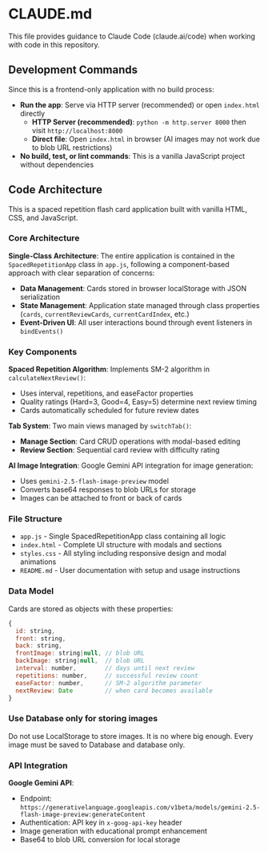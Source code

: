 # CLAUDE.md

This file provides guidance to Claude Code (claude.ai/code) when working with code in this repository.

## Development Commands

Since this is a frontend-only application with no build process:

- **Run the app**: Serve via HTTP server (recommended) or open `index.html` directly
  - **HTTP Server (recommended)**: `python -m http.server 8000` then visit `http://localhost:8000`
  - **Direct file**: Open `index.html` in browser (AI images may not work due to blob URL restrictions)
- **No build, test, or lint commands**: This is a vanilla JavaScript project without dependencies

## Code Architecture

This is a spaced repetition flash card application built with vanilla HTML, CSS, and JavaScript.

### Core Architecture

**Single-Class Architecture**: The entire application is contained in the `SpacedRepetitionApp` class in `app.js`, following a component-based approach with clear separation of concerns:

- **Data Management**: Cards stored in browser localStorage with JSON serialization
- **State Management**: Application state managed through class properties (`cards`, `currentReviewCards`, `currentCardIndex`, etc.)
- **Event-Driven UI**: All user interactions bound through event listeners in `bindEvents()`

### Key Components

**Spaced Repetition Algorithm**: Implements SM-2 algorithm in `calculateNextReview()`:
- Uses interval, repetitions, and easeFactor properties
- Quality ratings (Hard=3, Good=4, Easy=5) determine next review timing
- Cards automatically scheduled for future review dates

**Tab System**: Two main views managed by `switchTab()`:
- **Manage Section**: Card CRUD operations with modal-based editing
- **Review Section**: Sequential card review with difficulty rating

**AI Image Integration**: Google Gemini API integration for image generation:
- Uses `gemini-2.5-flash-image-preview` model
- Converts base64 responses to blob URLs for storage
- Images can be attached to front or back of cards

### File Structure

- `app.js` - Single SpacedRepetitionApp class containing all logic
- `index.html` - Complete UI structure with modals and sections
- `styles.css` - All styling including responsive design and modal animations
- `README.md` - User documentation with setup and usage instructions

### Data Model

Cards are stored as objects with these properties:
```javascript
{
  id: string,
  front: string,
  back: string,
  frontImage: string|null, // blob URL
  backImage: string|null,  // blob URL
  interval: number,        // days until next review
  repetitions: number,     // successful review count
  easeFactor: number,      // SM-2 algorithm parameter
  nextReview: Date         // when card becomes available
}
```

### Use Database only for storing images
Do not use LocalStorage to store images. It is no where big enough. Every image must be saved to Database and database only.

### API Integration

**Google Gemini API**: 
- Endpoint: `https://generativelanguage.googleapis.com/v1beta/models/gemini-2.5-flash-image-preview:generateContent`
- Authentication: API key in `x-goog-api-key` header
- Image generation with educational prompt enhancement
- Base64 to blob URL conversion for local storage